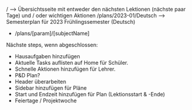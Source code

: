 / --> Übersichtsseite mit entweder den nächsten Lektionen (nächste paar Tage) und / oder wichtigen Aktionen
/plans/2023-01/Deutsch --> Semesterplan für 2023 Frühlingssemester (Deutsch)

- /plans/[param]/[subjectName]

Nächste steps, wenn abgeschlossen:

- Hausaufgaben hinzufügen
- Aktuelle Tasks auflisten auf Home für Schüler.
- Schnelle Aktionen hinzufügen für Lehrer.
- P&D Plan?
- Header überarbeiten
- Sidebar hinzufügen für Pläne
- Start und Endzeit hinzufügen für Plan (Lektionsstart & -Ende)
- Feiertage / Projektwoche
